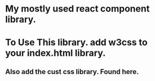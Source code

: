 # My mostly used react component library.

# To Use This library. add w3css to your index.html library.

## Also add the cust css library. Found here.
